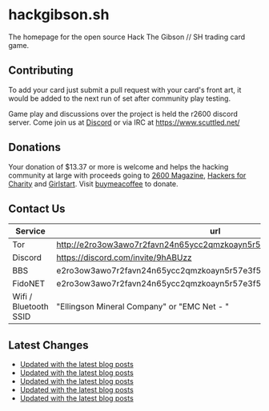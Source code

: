 # hackgibson.sh
The homepage for the open source Hack The Gibson // SH trading card game.


## Contributing

To add your card just submit a pull request with your card's front art, it would be added to the next run of set after community play testing.

Game play and discussions over the project is held the r2600 discord server. Come join us at [Discord](https://discord.com/invite/9hABUzz) or via IRC at https://www.scuttled.net/


## Donations

Your donation of $13.37 or more is welcome and helps the hacking community at large with proceeds going to [2600 Magazine](https://2600.com/), [Hackers for Charity](https://hackersforcharity.org) and [Girlstart](https://girlstart.org).  Visit [buymeacoffee](https://www.buymeacoffee.com/hackgibson.sh) to donate.


## Contact Us

Service | url
-|-
Tor | http://e2ro3ow3awo7r2favn24n65ycc2qmzkoayn5r57e3f56nvjwdcgg32ad.onion
Discord | https://discord.com/invite/9hABUzz
BBS | e2ro3ow3awo7r2favn24n65ycc2qmzkoayn5r57e3f56nvjwdcgg32ad.onion:23
FidoNET | e2ro3ow3awo7r2favn24n65ycc2qmzkoayn5r57e3f56nvjwdcgg32ad.onion:24554
Wifi / Bluetooth SSID | "Ellingson Mineral Company" or "EMC Net - <fidonet address>"

## Latest Changes
<!-- BLOG-POST-LIST:START -->
- [Updated with the latest blog posts](https://github.com/DFW2600/hackgibson.sh/commit/e9afa871003fb1acea21e44525d3dedb51af3fa9)
- [Updated with the latest blog posts](https://github.com/DFW2600/hackgibson.sh/commit/46bd0b0b72275943e760422dad6e7e39102b385f)
- [Updated with the latest blog posts](https://github.com/DFW2600/hackgibson.sh/commit/d7a13aaa1c053deb0a226dcdeaf52210e8dd643b)
- [Updated with the latest blog posts](https://github.com/DFW2600/hackgibson.sh/commit/eb55fe5f7c17b251b0efbb0f98da9a9cac5b075a)
- [Updated with the latest blog posts](https://github.com/DFW2600/hackgibson.sh/commit/c26ead4453c140ce0b4e76ffbf36cb1031652f95)
<!-- BLOG-POST-LIST:END -->
